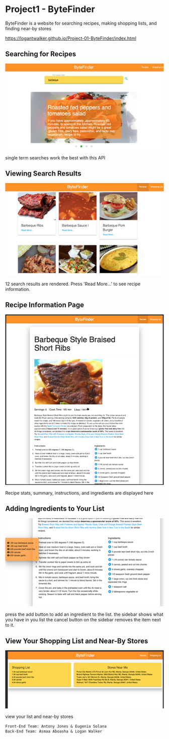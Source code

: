 # Project1 - ByteFinder

ByteFinder is a website for searching recipes, making shopping lists, and finding near-by stores

https://logantwalker.github.io/Project-01-ByteFinder/index.html

## Searching for Recipes

![Recipe Search](readme-img/searchRecipe.png)

single term searches work the best with this API

## Viewing Search Results

![Search Results](readme-img/searchResults.png)

12 search results are rendered. Press 'Read More...' to see recipe information.

## Recipe Information Page

![Recipe Page](readme-img/pageRecipe.png)

Recipe stats, summary, instructions, and ingredients are displayed here

## Adding Ingredients to Your List

![Adding Ingredients](readme-img/add-item.png)

press the add button to add an ingredient to the list. the sidebar shows what you have in you list
the cancel button on the sidebar removes the item next to it.

## View Your Shopping List and Near-By Stores

![list](readme-img/list.png)

view your list and near-by stores

```
Front-End Team: Antony Jones & Eugenia Solana
Back-End Team: Asmaa Aboasha & Logan Walker
